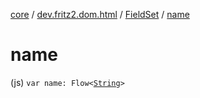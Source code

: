 [core](../../index.md) / [dev.fritz2.dom.html](../index.md) / [FieldSet](index.md) / [name](./name.md)

# name

(js) `var name: Flow<`[`String`](https://kotlinlang.org/api/latest/jvm/stdlib/kotlin/-string/index.html)`>`